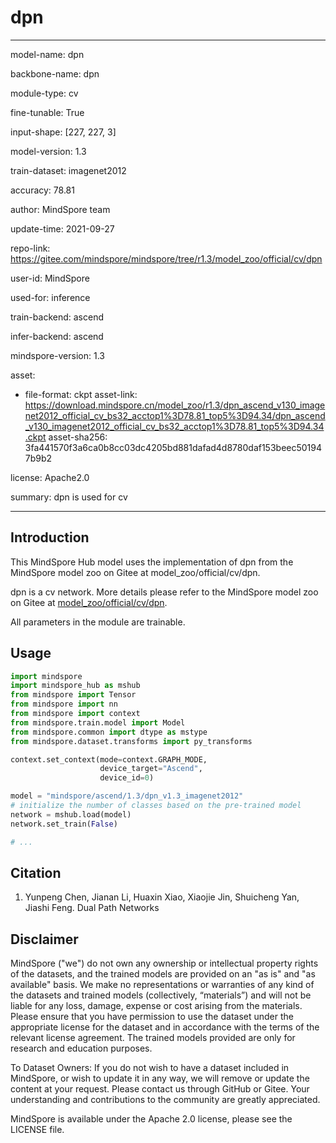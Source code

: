 # dpn

---

model-name: dpn

backbone-name: dpn

module-type: cv

fine-tunable: True

input-shape: [227, 227, 3]

model-version: 1.3

train-dataset: imagenet2012

accuracy: 78.81

author: MindSpore team

update-time: 2021-09-27

repo-link: <https://gitee.com/mindspore/mindspore/tree/r1.3/model_zoo/official/cv/dpn>

user-id: MindSpore

used-for: inference

train-backend: ascend

infer-backend: ascend

mindspore-version: 1.3

asset:

-
    file-format: ckpt
    asset-link: <https://download.mindspore.cn/model_zoo/r1.3/dpn_ascend_v130_imagenet2012_official_cv_bs32_acctop1%3D78.81_top5%3D94.34/dpn_ascend_v130_imagenet2012_official_cv_bs32_acctop1%3D78.81_top5%3D94.34.ckpt>
    asset-sha256: 3fa441570f3a6ca0b8cc03dc4205bd881dafad4d8780daf153beec501947b9b2

license: Apache2.0

summary: dpn is used for cv

---

## Introduction

This MindSpore Hub model uses the implementation of dpn from the MindSpore model zoo on Gitee at model_zoo/official/cv/dpn.

dpn is a cv network. More details please refer to the MindSpore model zoo on Gitee at [model_zoo/official/cv/dpn](https://gitee.com/mindspore/mindspore/blob/r1.3/model_zoo/official/cv/dpn/README.md).

All parameters in the module are trainable.

## Usage

```python
import mindspore
import mindspore_hub as mshub
from mindspore import Tensor
from mindspore import nn
from mindspore import context
from mindspore.train.model import Model
from mindspore.common import dtype as mstype
from mindspore.dataset.transforms import py_transforms

context.set_context(mode=context.GRAPH_MODE,
                    device_target="Ascend",
                    device_id=0)

model = "mindspore/ascend/1.3/dpn_v1.3_imagenet2012"
# initialize the number of classes based on the pre-trained model
network = mshub.load(model)
network.set_train(False)

# ...
```

## Citation

1. Yunpeng Chen, Jianan Li, Huaxin Xiao, Xiaojie Jin, Shuicheng Yan, Jiashi Feng. Dual Path Networks

## Disclaimer

MindSpore ("we") do not own any ownership or intellectual property rights of the datasets, and the trained models are provided on an "as is" and "as available" basis. We make no representations or warranties of any kind of the datasets and trained models (collectively, “materials”) and will not be liable for any loss, damage, expense or cost arising from the materials. Please ensure that you have permission to use the dataset under the appropriate license for the dataset and in accordance with the terms of the relevant license agreement. The trained models provided are only for research and education purposes.

To Dataset Owners: If you do not wish to have a dataset included in MindSpore, or wish to update it in any way, we will remove or update the content at your request. Please contact us through GitHub or Gitee. Your understanding and contributions to the community are greatly appreciated.

MindSpore is available under the Apache 2.0 license, please see the LICENSE file.